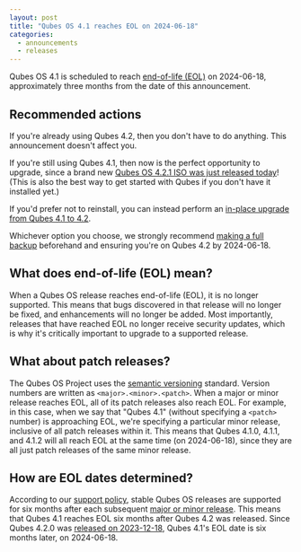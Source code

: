 ```yaml
---
layout: post
title: "Qubes OS 4.1 reaches EOL on 2024-06-18"
categories:
  - announcements
  - releases
---
```


Qubes OS 4.1 is scheduled to reach [end-of-life (EOL)](#what-does-end-of-life-eol-mean) on 2024-06-18, approximately three months from the date of this announcement.

## Recommended actions

If you're already using Qubes 4.2, then you don't have to do anything. This announcement doesn't affect you.

If you're still using Qubes 4.1, then now is the perfect opportunity to upgrade, since a brand new [Qubes OS 4.2.1 ISO was just released today](/news/2024/03/XX/qubes-os-4-2-1-has-been-released/)! (This is also the best way to get started with Qubes if you don't have it installed yet.)

If you'd prefer not to reinstall, you can instead perform an [in-place upgrade from Qubes 4.1 to 4.2](/doc/upgrade/4.2/#in-place-upgrade).

Whichever option you choose, we strongly recommend [making a full backup](/doc/how-to-back-up-restore-and-migrate/) beforehand and ensuring you're on Qubes 4.2 by 2024-06-18.

## What does end-of-life (EOL) mean?

When a Qubes OS release reaches end-of-life (EOL), it is no longer supported. This means that bugs discovered in that release will no longer be fixed, and enhancements will no longer be added. Most importantly, releases that have reached EOL no longer receive security updates, which is why it's critically important to upgrade to a supported release.

## What about patch releases?

The Qubes OS Project uses the [semantic versioning](https://semver.org/) standard. Version numbers are written as `<major>.<minor>.<patch>`. When a major or minor release reaches EOL, all of its patch releases also reach EOL. For example, in this case, when we say that "Qubes 4.1" (without specifying a `<patch>` number) is approaching EOL, we're specifying a particular minor release, inclusive of all patch releases within it. This means that Qubes 4.1.0, 4.1.1, and 4.1.2 will all reach EOL at the same time (on 2024-06-18), since they are all just patch releases of the same minor release.

## How are EOL dates determined?

According to our [support policy](/doc/supported-releases/), stable Qubes OS releases are supported for six months after each subsequent [major or minor release](/doc/version-scheme/). This means that Qubes 4.1 reaches EOL six months after Qubes 4.2 was released. Since Qubes 4.2.0 was [released on 2023-12-18](/news/2023/12/18/qubes-os-4-2-0-has-been-released/), Qubes 4.1's EOL date is six months later, on 2024-06-18.
